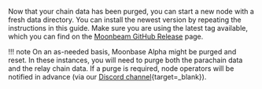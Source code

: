 Now that your chain data has been purged, you can start a new node with a fresh data directory. You can install the newest version by repeating the instructions in this guide. Make sure you are using the latest tag available, which you can find on the [Moonbeam GitHub Release](https://github.com/moonbeam-foundation/moonbeam/releases) page.

!!! note
    On an as-needed basis, Moonbase Alpha might be purged and reset. In these instances, you will need to purge both the parachain data and the relay chain data. If a purge is required, node operators will be notified in advance (via our [Discord channel](https://discord.gg/PfpUATX){target=\_blank}).
